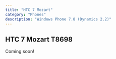 ```yaml
---
title: "HTC 7 Mozart"
category: "Phones"
description: "Windows Phone 7.8 (Dynamics 2.2)"
---
```


## HTC 7 Mozart T8698

Coming soon!
